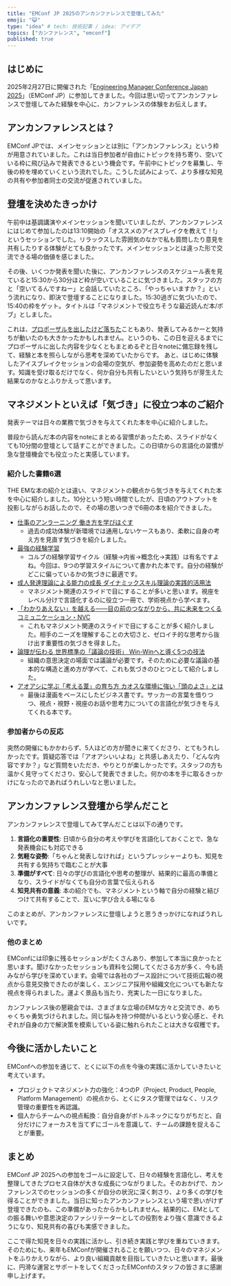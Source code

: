 ```yaml
---
title: "EMConf JP 2025のアンカンファレンスで登壇してみた"
emoji: "😺"
type: "idea" # tech: 技術記事 / idea: アイデア
topics: ["カンファレンス", "emconf"]
published: true
---
```


## はじめに
2025年2月27日に開催された「[Engineering Manager Conference Japan 2025](https://emconf.jp/2025/)」（EMConf JP）に参加してきました。今回は思い切ってアンカンファレンスで登壇してみた経験を中心に、カンファレンスの体験をお伝えします。

## アンカンファレンスとは？
EMConf JPでは、メインセッションとは別に「アンカンファレンス」という枠が用意されていました。これは当日参加者が自由にトピックを持ち寄り、空いている枠に飛び込みで発表できるという機会です。午前中にトピックを募集し、午後の枠を埋めていくという流れでした。こうした試みによって、より多様な知見の共有や参加者同士の交流が促進されていました。

## 登壇を決めたきっかけ
午前中は基調講演やメインセッションを聞いていましたが、アンカンファレンスにはじめて参加したのは13:10開始の「オススメのアイスブレイクを教えて！!」というセッションでした。リラックスした雰囲気のなかで私も質問したり意見を共有したりする体験がとても良かったです。メインセッションとは違った形で交流できる場の価値を感じました。

その後、いくつか発表を聞いた後に、アンカンファレンスのスケジュール表を見ていると15:30から30分ほど枠が空いていることに気づきました。スタッフの方と「空いてるんですねー」と会話していたところ、「やっちゃいますか？」という流れになり、即決で登壇することになりました。15:30過ぎに気づいたので、15:40の枠をゲット。タイトルは「マネジメントで役立ちそうな最近読んだ本/ボブ」としました。

これは、[プロポーザルを出したけど落ちた](https://fortee.jp/emconf-2025/proposal/af92f5ca-764e-4e80-a867-b3bee840899b)こともあり、発表してみるかーと気持ちが動いたのも大きかったかもしれません。というのも、この日を迎えるまでにプロポーザルに出した内容を少なくともまとめるぞと日々noteに備忘録を残して、経験と本を照らしながら思考を深めていたからです。
あと、はじめに体験したアイスブレイクセッションの会場の空気が、参加姿勢を高めたのだと思います。知識を受け取るだけでなく、何か自分も共有したいという気持ちが芽生えた結果なのかなとふりかえって思います。

## マネジメントといえば「気づき」に役立つ本のご紹介
発表テーマは日々の業務で気づきを与えてくれた本を中心に紹介しました。

普段から読んだ本の内容をnoteにまとめる習慣があったため、スライドがなくても10分間の登壇として話すことができました。この日頃からの言語化の習慣が急な登壇機会でも役立ったと実感しています。

### 紹介した書籍6選
THE EMな本の紹介とは違い、マネジメントの観点から気づきを与えてくれた本を中心に紹介しました。10分という短い時間でしたが、日頃のアウトプットを投影しながらお話したので、その場の思いつきで6冊の本を紹介できました。

- [仕事のアンラーニング 働き方を学びほぐす](https://www.amazon.co.jp/dp/4495390473)
  - 過去の成功体験が新環境では通用しないケースもあり、柔軟に自身の考え方を見直す気づきを紹介しました。
- [最強の経験学習](https://www.amazon.co.jp/dp/B08542QVSY)
  - コルブの経験学習サイクル（経験→内省→概念化→実践）は有名ですよね。今回は、9つの学習スタイルについて書かれた本です。自分の経験がどこに偏っているかの気づきに最適です。
- [成人発達理論による能力の成長 ダイナミックスキル理論の実践的活用法](https://www.amazon.co.jp/dp/4820759825)
  - マネジメント関連のスライドで目にすることが多いと思います。視座をレベル分けで言語化するのに役立つ一冊で、学術視点から学べます。
- [「わかりあえない」を越える――目の前のつながりから、共に未来をつくるコミュニケーション・NVC](https://www.amazon.co.jp/dp/B09MRLKZY6)
  - これもマネジメント関連のスライドで目にすることが多く紹介しました。相手のニーズを理解することの大切さと、ゼロイチ的な思考から抜け出す重要性の気づきを得ました。
- [論理が伝わる 世界標準の「議論の技術」 Win-Winへと導く5つの技法](https://www.amazon.co.jp/dp/B00YA3SVUO)
  - 組織の意思決定の場面では議論が必要です。そのために必要な議論の基本的な構造と進め方が学べて、これも気づきのひとつとして紹介しました。
- [アオアシに学ぶ「考える葦」の育ち方 カオスな環境に強い「頭のよさ」とは](https://www.amazon.co.jp/dp/B0B2D4FS32)
  - 最後は漫画をベースにしたビジネス書です。サッカーの言葉を借りつつ、視点・視野・視座のお話や思考力についての言語化が気づきを与えてくれる本です。

### 参加者からの反応
突然の開催にもかかわらず、5人ほどの方が聞きに来てくださり、とてもうれしかったです。質疑応答では「アオアシいいよね」と共感しあえたり、「どんな内容ですか？」など質問をいただき、やりとりが楽しかったです。スタッフの方も温かく見守ってくださり、安心して発表できました。何かの本を手に取るきっかけになったのであればうれしいなと思いました。

## アンカンファレンス登壇から学んだこと
アンカンファレンスで登壇してみて学んだことは以下の通りです。

1. **言語化の重要性**: 日頃から自分の考えや学びを言語化しておくことで、急な発表機会にも対応できる
2. **気軽な姿勢**:「ちゃんと発表しなければ」というプレッシャーよりも、知見を共有する気持ちで臨むことが大事
3. **準備がすべて**: 日々の学びの言語化や思考の整理が、結果的に最高の準備となり、スライドがなくても自分の言葉で伝えられる
4. **知見共有の意義**: 本の紹介でも、マネジメントという軸で自分の経験と結びつけて共有することで、互いに学び合える場になる

このまとめが、アンカンファレンスに登壇しようと思うきっかけになればうれしいです。

### 他のまとめ
EMConfには印象に残るセッションがたくさんあり、参加して本当に良かったと思います。聞けなかったセッションも資料を公開してくださる方が多く、今も読みながら学びを深めています。会場では各社のブース設計について技術広報の視点から意見交換できたのが楽しく、エンジニア採用や組織文化についても新たな視点を得られました。運よく景品も当たり、充実した一日になりました。

カンファレンス後の懇親会では、さまざまな立場のEMな方々と交流でき、めちゃくちゃ勇気づけられました。同じ悩みを持つ仲間がいるという安心感と、それぞれが自身の力で解決策を模索している姿に触れられたことは大きな収穫です。

## 今後に活かしたいこと
EMConfへの参加を通じて、とくに以下の点を今後の実践に活かしていきたいと考えています。

- プロジェクトマネジメント力の強化：4つのP（Project, Product, People, Platform Management）の視点から、とくにタスク管理ではなく、リスク管理の重要性を再認識。
- 個人からチームへの視点転換：自分自身がボトルネックになりがちだと、自分だけにフォーカスを当てずにゴールを意識して、チームの課題を捉えることが重要。

## まとめ
EMConf JP 2025への参加をゴールに設定して、日々の経験を言語化し、考えを整理してきたプロセス自体が大きな成長につながりました。そのおかげで、カンファレンスでのセッションの多くが自分の状況に深く刺さり、より多くの学びを得ることができました。当日に知ったアンカンファレンスという場で思いがけず登壇できたのも、この準備があったからかもしれません。結果的に、EMとしての振る舞いや意思決定のファシリテーターとしての役割をより強く意識できるようになり、知見共有の喜びも実感できました。

ここで得た知見を日々の実践に活かし、引き続き実践と学びを重ねていきます。そのためにも、来年もEMConfが開催されることを願いつつ、日々のマネジメントをふりかえりながら、より良い組織貢献を目指していきたいと思います。最後に、円滑な運営とサポートをしてくださったEMConfのスタッフの皆さまに感謝申し上げます。
